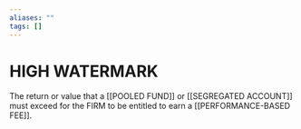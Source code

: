 ```yaml
---
aliases: ""
tags: []
---
```

# HIGH WATERMARK
The return or value that a [[POOLED FUND]] or [[SEGREGATED ACCOUNT]] must exceed for the FIRM to be entitled to earn a [[PERFORMANCE-BASED FEE]].